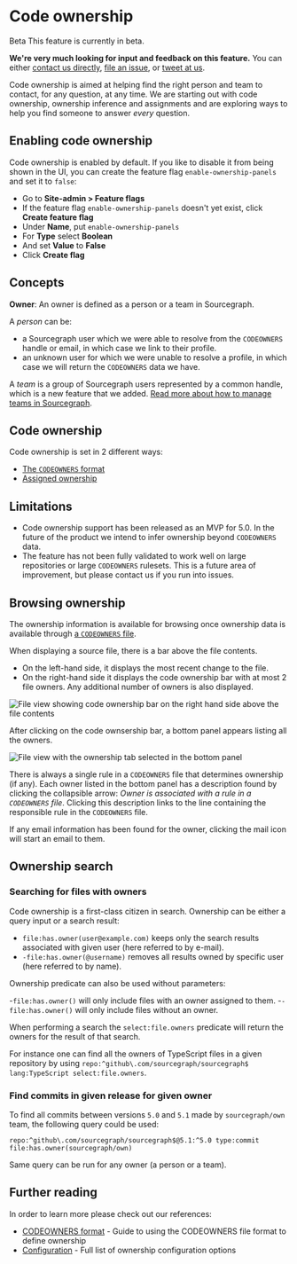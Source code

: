 # Code ownership

<aside class="beta">
<p>
<span class="badge badge-beta">Beta</span> This feature is currently in beta.
</p>

<p><b>We're very much looking for input and feedback on this feature.</b> You can either <a href="https://about.sourcegraph.com/contact">contact us directly</a>, <a href="https://github.com/sourcegraph/sourcegraph">file an issue</a>, or <a href="https://twitter.com/sourcegraph">tweet at us</a>.</p>
</aside>

Code ownership is aimed at helping find the right person and team to contact, for any question, at any time. We are starting out with code ownership, ownership inference and assignments and are exploring ways to help you find someone to answer _every_ question.

## Enabling code ownership

Code ownership is enabled by default. If you like to disable it from being shown in the UI, you can create the feature flag `enable-ownership-panels` and set it to `false`:

- Go to **Site-admin > Feature flags**
- If the feature flag `enable-ownership-panels` doesn't yet exist, click **Create feature flag**
- Under **Name**, put `enable-ownership-panels`
- For **Type** select **Boolean**
- And set **Value** to **False**
- Click **Create flag**

## Concepts

**Owner**: An owner is defined as a person or a team in Sourcegraph.

A _person_ can be:
- a Sourcegraph user which we were able to resolve from the `CODEOWNERS` handle or email, in which case we link to their profile.
- an unknown user for which we were unable to resolve a profile, in which case we will return the `CODEOWNERS` data we have.

A _team_ is a group of Sourcegraph users represented by a common handle, which is a new feature that we added. 
[Read more about how to manage teams in Sourcegraph](../admin/teams/index.md).

## Code ownership

<!-- TODO: There are 3 ways: add docs about inference as a second part of https://github.com/sourcegraph/sourcegraph/issues/53654 -->
Code ownership is set in 2 different ways:

- [The `CODEOWNERS` format](codeowners_format.md)
- [Assigned ownership](assigned_ownership.md)

## Limitations

- Code ownership support has been released as an MVP for 5.0. In the future of the product we intend to infer ownership beyond `CODEOWNERS` data.
- The feature has not been fully validated to work well on large repositories or large `CODEOWNERS` rulesets. This is a future area of improvement, but please contact us if you run into issues.

## Browsing ownership

The ownership information is available for browsing once ownership data is available through [a `CODEOWNERS` file](#code-ownership).

When displaying a source file, there is a bar above the file contents.

- On the left-hand side, it displays the most recent change to the file.
- On the right-hand side it displays the code ownership bar with at most 2 file owners. Any additional number of owners is also displayed.

![File view showing code ownership bar on the right hand side above the file contents](https://storage.googleapis.com/sourcegraph-assets/docs/own/blob-view.png)

After clicking on the code ownsership bar, a bottom panel appears listing all the owners.

![File view with the ownership tab selected in the bottom panel](https://storage.googleapis.com/sourcegraph-assets/docs/own/blob-view-panel.png)

There is always a single rule in a `CODEOWNERS` file that determines ownership (if any). Each owner listed in the bottom panel has a description found by clicking the collapsible arrow: _Owner is associated with a rule in a `CODEOWNERS` file_. Clicking this description links to the line containing the responsible rule in the `CODEOWNERS` file.

If any email information has been found for the owner, clicking the mail icon will  start an email to them. 

## Ownership search

### Searching for files with owners

Code ownership is a first-class citizen in search. Ownership can be either a query input or a search result:

- `file:has.owner(user@example.com)` keeps only the search results associated with given user (here referred to by e-mail).
- `-file:has.owner(@username)` removes all results owned by specific user (here referred to by name).

Ownership predicate can also be used without parameters:

-`file:has.owner()` will only include files with an owner assigned to them.
-`-file:has.owner()` will only include files without an owner.

When performing a search the `select:file.owners` predicate will return the owners for the result of that search.

For instance one can find all the owners of TypeScript files in a given repository by using `repo:^github\.com/sourcegraph/sourcegraph$ lang:TypeScript select:file.owners`.

### Find commits in given release for given owner

To find all commits between versions `5.0` and `5.1` made by `sourcegraph/own` team, the following query could be used:

`repo:^github\.com/sourcegraph/sourcegraph$@5.1:^5.0 type:commit file:has.owner(sourcegraph/own)`

Same query can be run for any owner (a person or a team).

## Further reading

In order to learn more please check out our references:

- [CODEOWNERS format](codeowners_format.md) - Guide to using the CODEOWNERS file format to define ownership
- [Configuration](configuration_reference.md) - Full list of ownership configuration options
